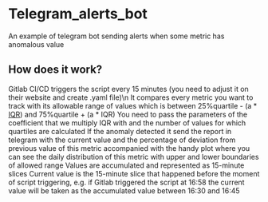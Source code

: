 # Telegram_alerts_bot
An example of telegram bot sending alerts when some metric has anomalous value

## How does it work?
Gitlab CI/CD triggers the script every 15 minutes (you need to adjust it on their website and create .yaml file)\n
It compares every metric you want to track with its allowable range of values which is between 25%quartile - (a * [IQR](shorturl.at/oDIT2)) and 75%quartile + (a * IQR)
You need to pass the parameters of the coefficient that we multiply IQR with and the number of values for which quartiles are calculated
If the anomaly detected it send the report in telegram with the current value and the percentage of deviation from previous value of this metric accompanied with the handy plot where you can see the daily distribution of this metric with upper and lower boundaries of allowed range
Values are accumulated and represented as 15-minute slices
Current value is the 15-minute slice that happened before the moment of script triggering, e.g. if Gitlab triggered the script at 16:58 the current value will be taken as the accumulated value between 16:30 and 16:45

